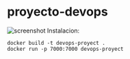 # proyecto-devops


![screenshot]("./frontend-app/public/photo-proyectDevOps.png")
Instalacion:
```
docker build -t devops-proyect .
docker run -p 7000:7000 devops-proyect
```
